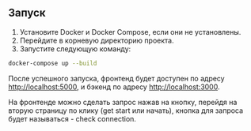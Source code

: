 ## Запуск

1. Установите Docker и Docker Compose, если они не установлены.
2. Перейдите в корневую директорию проекта.
3. Запустите следующую команду:

```bash
docker-compose up --build
```


После успешного запуска, фронтенд будет доступен по адресу [http://localhost:5000](http://localhost:5000), и бэкенд по адресу [http://localhost:3000](http://localhost:3000).

На фронтенде можно сделать запрос нажав на кнопку, перейдя на вторую страницу по клику (get start или начать), кнопка для запроса будет называться - check connection.